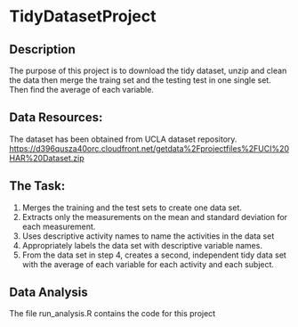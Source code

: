 # TidyDatasetProject
## Description
The purpose of this project is to download the tidy dataset, unzip and clean the data then merge the traing set and the testing test in one single set. Then find the average of each variable.

## Data Resources: 

The dataset has been obtained from UCLA dataset repository.
https://d396qusza40orc.cloudfront.net/getdata%2Fprojectfiles%2FUCI%20HAR%20Dataset.zip 

## The Task:

1. Merges the training and the test sets to create one data set.
2. Extracts only the measurements on the mean and standard deviation for each measurement. 
3. Uses descriptive activity names to name the activities in the data set
4. Appropriately labels the data set with descriptive variable names. 
5. From the data set in step 4, creates a second, independent tidy data set with the average of each variable for each activity and each    subject.

## Data Analysis

The file run_analysis.R  contains the code for this project
